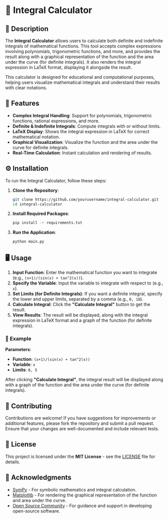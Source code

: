
# 🎯 Integral Calculator

## 📜 Description

The **Integral Calculator** allows users to calculate both definite and indefinite integrals of mathematical functions. This tool accepts complex expressions involving polynomials, trigonometric functions, and more, and provides the result along with a graphical representation of the function and the area under the curve (for definite integrals). It also renders the integral expression in LaTeX format, displaying it alongside the result.

This calculator is designed for educational and computational purposes, helping users visualize mathematical integrals and understand their results with clear notations.

## 🚀 Features

- **Complex Integral Handling**: Support for polynomials, trigonometric functions, rational expressions, and more.
- **Definite & Indefinite Integrals**: Compute integrals with or without limits.
- **LaTeX Display**: Shows the integral expression in LaTeX for correct mathematical notation.
- **Graphical Visualization**: Visualize the function and the area under the curve for definite integrals.
- **Real-Time Calculation**: Instant calculation and rendering of results.

## ⚙️ Installation

To run the Integral Calculator, follow these steps:

1. **Clone the Repository**:
   ```bash
   git clone https://github.com/yourusername/integral-calculator.git
   cd integral-calculator
   ```

2. **Install Required Packages**:
   ```bash
   pip install -r requirements.txt
   ```

3. **Run the Application**:
   ```bash
   python main.py
   ```

## 🖥️ Usage

1. **Input Function**: Enter the mathematical function you want to integrate (e.g., `(x+1)/(sin(x) + tan^2(x))`).
2. **Specify the Variable**: Input the variable to integrate with respect to (e.g., `x`).
3. **Set Limits (for Definite Integrals)**: If you want a definite integral, specify the lower and upper limits, separated by a comma (e.g., `0, 10`).
4. **Calculate Integral**: Click the **"Calculate Integral"** button to get the result.
5. **View Results**: The result will be displayed, along with the integral expression in LaTeX format and a graph of the function (for definite integrals).

### 🌟 Example

**Parameters**:
- **Function**: `(x+1)/(sin(x) + tan^2(x))`
- **Variable**: `x`
- **Limits**: `0, 5`

After clicking **"Calculate Integral"**, the integral result will be displayed along with a graph of the function and the area under the curve (for definite integrals).


## 🤝 Contributing

Contributions are welcome! If you have suggestions for improvements or additional features, please fork the repository and submit a pull request. Ensure that your changes are well-documented and include relevant tests.

## 📄 License

This project is licensed under the **MIT License** - see the [LICENSE](LICENSE) file for details.

## 🙌 Acknowledgments

- [SymPy](https://www.sympy.org/) - For symbolic mathematics and integral calculation.
- [Matplotlib](https://matplotlib.org/) - For rendering the graphical representation of the function and area under the curve.
- [Open Source Community](https://opensource.guide/) - For guidance and support in developing open-source software.
